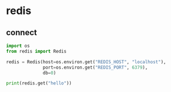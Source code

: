 # redis

## connect

<!-- MARKDOWN-AUTO-DOCS:START (CODE:src=../../python/redis/connect.py) -->
<!-- The below code snippet is automatically added from ../../python/redis/connect.py -->
```py
import os
from redis import Redis

redis = Redis(host=os.environ.get("REDIS_HOST", "localhost"),
              port=os.environ.get("REDIS_PORT", 6379),
              db=0)

print(redis.get("hello"))
```
<!-- MARKDOWN-AUTO-DOCS:END -->


